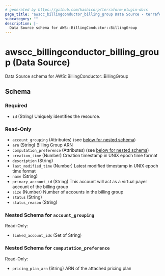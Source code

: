 ```yaml
---
# generated by https://github.com/hashicorp/terraform-plugin-docs
page_title: "awscc_billingconductor_billing_group Data Source - terraform-provider-awscc"
subcategory: ""
description: |-
  Data Source schema for AWS::BillingConductor::BillingGroup
---
```


# awscc_billingconductor_billing_group (Data Source)

Data Source schema for AWS::BillingConductor::BillingGroup



<!-- schema generated by tfplugindocs -->
## Schema

### Required

- `id` (String) Uniquely identifies the resource.

### Read-Only

- `account_grouping` (Attributes) (see [below for nested schema](#nestedatt--account_grouping))
- `arn` (String) Billing Group ARN
- `computation_preference` (Attributes) (see [below for nested schema](#nestedatt--computation_preference))
- `creation_time` (Number) Creation timestamp in UNIX epoch time format
- `description` (String)
- `last_modified_time` (Number) Latest modified timestamp in UNIX epoch time format
- `name` (String)
- `primary_account_id` (String) This account will act as a virtual payer account of the billing group
- `size` (Number) Number of accounts in the billing group
- `status` (String)
- `status_reason` (String)

<a id="nestedatt--account_grouping"></a>
### Nested Schema for `account_grouping`

Read-Only:

- `linked_account_ids` (Set of String)


<a id="nestedatt--computation_preference"></a>
### Nested Schema for `computation_preference`

Read-Only:

- `pricing_plan_arn` (String) ARN of the attached pricing plan


